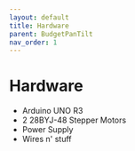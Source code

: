 ```yaml
---
layout: default
title: Hardware
parent: BudgetPanTilt
nav_order: 1
---
```


# Hardware

 - Arduino UNO R3
 - 2 28BYJ-48 Stepper Motors
 - Power Supply
 - Wires n' stuff